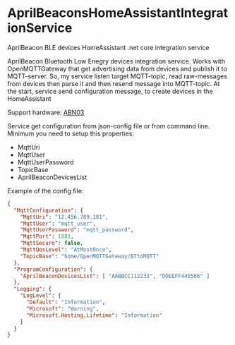 # AprilBeaconsHomeAssistantIntegrationService
AprilBeacon BLE devices HomeAssistant .net core integration service

AprilBeacon Bluetooth Low Enegry devices integration service.
Works with OpenMQTTGateway that get advertising data from devices and publish it to MQTT-server.
So, my service listen target MQTT-topic, read raw-messages from devices then parse it and then resend message into MQTT-topic.
At the start, service send configuration message, to create devices in the HomeAssistant

Support hardware:
[ABN03](https://wiki.aprbrother.com/en/ABSensor.html#absensor-n03)

Service get configuration from json-config file or from command line.
Minimum you need to setup this properties:
* MqttUri
* MqttUser
* MqttUserPassword
* TopicBase
* AprilBeaconDevicesList

Example of the config file:
```json
{
  "MqttConfiguration": {
    "MqttUri": "12.456.789.101",
    "MqttUser": "mqtt_user",
    "MqttUserPassword": "mqtt_password",
    "MqttPort": 1883,
    "MqttSecure": false,
    "MqttQosLevel": "AtMostOnce",
    "TopicBase": "home/OpenMQTTGateway/BTtoMQTT"
  },
  "ProgramConfiguration": {
    "AprilBeaconDevicesList": [ "AABBCC112233", "DDEEFF445566" ]
  },
  "Logging": {
    "LogLevel": {
      "Default": "Information",
      "Microsoft": "Warning",
      "Microsoft.Hosting.Lifetime": "Information"
    }
  }
}
```
